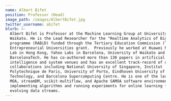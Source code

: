 ```yaml
---
name: Albert Bifet
position: Professor (Head)
image_path: /images/AlbertBifet.jpg
twitter_username: abifet
blurb: >-
  Albert Bifet is Professor at the Machine Learning Group at University of
  Waikato. He is the Lead Researcher for the "Realtime Analytics of Big Data"
  programme (RABiD) funded through the Tertiary Education Commission (TEC)
  Entrepreneurial Universities grant.  Previously he worked at Huawei Noah's Ark
  Lab in Hong Kong, Yahoo Labs in Barcelona, University of Waikato and UPC
  BarcelonaTech. He has co-authored more than 130 papers in artificial
  intelligence and system venues and has an excellent track-record of overseas
  collaborations including National University of Singapore, Institut
  Polytechnique de Paris, University of Porto, Eindhoven University of
  Technology, and Barcelona Supercomputing Centre. He is one of the leaders of
  MOA, streamDM, scikit-multiflow, and Apache SAMOA software environments for
  implementing algorithms and running experiments for online learning from
  evolving data streams.
---
```


